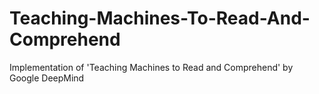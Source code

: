 # Teaching-Machines-To-Read-And-Comprehend
Implementation of 'Teaching Machines to Read and Comprehend' by Google DeepMind
